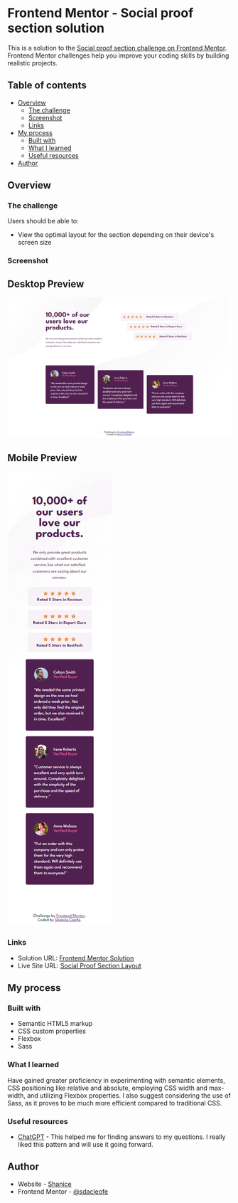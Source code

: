 # Frontend Mentor - Social proof section solution

This is a solution to the [Social proof section challenge on Frontend Mentor](https://www.frontendmentor.io/challenges/social-proof-section-6e0qTv_bA). Frontend Mentor challenges help you improve your coding skills by building realistic projects.

## Table of contents

- [Overview](#overview)
  - [The challenge](#the-challenge)
  - [Screenshot](#screenshot)
  - [Links](#links)
- [My process](#my-process)
  - [Built with](#built-with)
  - [What I learned](#what-i-learned)
  - [Useful resources](#useful-resources)
- [Author](#author)

## Overview

### The challenge

Users should be able to:

- View the optimal layout for the section depending on their device's screen size

### Screenshot

Desktop Preview
---
![](./design/desktop-design-f.png)

Mobile Preview
---
![](./design/mobile-design-f.png)

### Links

- Solution URL: [Frontend Mentor Solution](https://www.frontendmentor.io/solutions/social-proof-section-n1Tc76X3p)
- Live Site URL: [Social Proof Section Layout](https://sdacleofe.github.io/social-proof-section-master-main/)

## My process

### Built with

- Semantic HTML5 markup
- CSS custom properties
- Flexbox
- Sass

### What I learned

Have gained greater proficiency in experimenting with semantic elements, CSS positioning like relative and absolute, employing CSS width and max-width, and utilizing Flexbox properties. I also suggest considering the use of Sass, as it proves to be much more efficient compared to traditional CSS.

### Useful resources

- [ChatGPT](https://chat.openai.com/) - This helped me for finding answers to my questions. I really liked this pattern and will use it going forward.

## Author

- Website - [Shanice](https://github.com/sdacleofe/about-me)
- Frontend Mentor - [@sdacleofe](https://www.frontendmentor.io/profile/sdacleofe)
